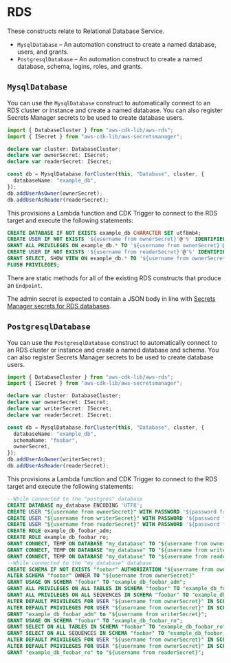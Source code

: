 # RDS

These constructs relate to Relational Database Service.

- `MysqlDatabase` – An automation construct to create a named database, users, and grants.
- `PostgresqlDatabase` – An automation construct to create a named database, schema, logins, roles, and grants.

## `MysqlDatabase`

You can use the `MysqlDatabase` construct to automatically connect to an RDS cluster or instance and create a named database. You can also register Secrets Manager secrets to be used to create database users.

```typescript
import { DatabaseCluster } from "aws-cdk-lib/aws-rds";
import { ISecret } from "aws-cdk-lib/aws-secretsmanager";

declare var cluster: DatabaseCluster;
declare var ownerSecret: ISecret;
declare var readerSecret: ISecret;

const db = MysqlDatabase.forCluster(this, "Database", cluster, {
  databaseName: "example_db",
});
db.addUserAsOwner(ownerSecret);
db.addUserAsReader(readerSecret);
```

This provisions a Lambda function and CDK Trigger to connect to the RDS target and execute the following statements:

```sql
CREATE DATABASE IF NOT EXISTS example_db CHARACTER SET utf8mb4;
CREATE USER IF NOT EXISTS '${username from ownerSecret}'@'%' IDENTIFIED BY ${password from ownerSecret};
GRANT ALL PRIVILEGES ON example_db.* TO '${username from ownerSecret}'@'%';
CREATE USER IF NOT EXISTS '${username from readerSecret}'@'%' IDENTIFIED BY ${password from readerSecret};
GRANT SELECT, SHOW VIEW ON example_db.* TO '${username from ownerSecret}'@'%';
FLUSH PRIVILEGES;
```

There are static methods for all of the existing RDS constructs that produce an `Endpoint`.

The admin secret is expected to contain a JSON body in line with [Secrets Manager secrets for RDS databases](https://docs.aws.amazon.com/secretsmanager/latest/userguide/create_database_secret.html).

## `PostgresqlDatabase`

You can use the `PostgresqlDatabase` construct to automatically connect to an RDS cluster or instance and create a named database and schema. You can also register Secrets Manager secrets to be used to create database users.

```typescript
import { DatabaseCluster } from "aws-cdk-lib/aws-rds";
import { ISecret } from "aws-cdk-lib/aws-secretsmanager";

declare var cluster: DatabaseCluster;
declare var ownerSecret: ISecret;
declare var writerSecret: ISecret;
declare var readerSecret: ISecret;

const db = MysqlDatabase.forCluster(this, "Database", cluster, {
  databaseName: "example_db",
  schemaName: "foobar",
  ownerSecret,
});
db.addUserAsOwner(writerSecret);
db.addUserAsReader(readerSecret);
```

This provisions a Lambda function and CDK Trigger to connect to the RDS target and execute the following statements:

```sql
--While connected to the "postgres" database
CREATE DATABASE my_database ENCODING 'UTF8';
CREATE USER "${username from ownerSecret}" WITH PASSWORD '${password from ownerSecret}';
CREATE USER "${username from writerSecret}" WITH PASSWORD '${password from writerSecret}';
CREATE USER "${username from readerSecret}" WITH PASSWORD '${password from readerSecret}';
CREATE ROLE example_db_foobar_adm;
CREATE ROLE example_db_foobar_ro;
GRANT CONNECT, TEMP ON DATABASE "my_database" TO "${username from ownerSecret}"
GRANT CONNECT, TEMP ON DATABASE "my_database" TO "${username from writerSecret}"
GRANT CONNECT, TEMP ON DATABASE "my_database" TO "${username from readerSecret}"
--While connected to the "my_database" database
CREATE SCHEMA IF NOT EXISTS "foobar" AUTHORIZATION "${username from ownerSecret}";
ALTER SCHEMA "foobar" OWNER TO "${username from ownerSecret}"
GRANT USAGE ON SCHEMA "foobar" TO "example_db_foobar_adm";
GRANT ALL PRIVILEGES ON ALL TABLES IN SCHEMA "foobar" TO "example_db_foobar_adm";
GRANT ALL PRIVILEGES ON ALL SEQUENCES IN SCHEMA "foobar" TO "example_db_foobar_adm";
ALTER DEFAULT PRIVILEGES FOR USER "${username from ownerSecret}" IN SCHEMA "foobar" GRANT ALL PRIVILEGES ON TABLES TO "example_db_foobar_adm";
ALTER DEFAULT PRIVILEGES FOR USER "${username from ownerSecret}" IN SCHEMA "foobar" GRANT ALL PRIVILEGES ON SEQUENCES TO "example_db_foobar_adm";
GRANT "example_db_foobar_adm" to "${username from writerSecret}";
GRANT USAGE ON SCHEMA "foobar" TO "example_db_foobar_ro";
GRANT SELECT ON ALL TABLES IN SCHEMA "foobar" TO "example_db_foobar_ro";
GRANT SELECT ON ALL SEQUENCES IN SCHEMA "foobar" TO "example_db_foobar_ro";
ALTER DEFAULT PRIVILEGES FOR USER "${username from ownerSecret}" IN SCHEMA "foobar" GRANT SELECT ON TABLES TO "example_db_foobar_ro";
ALTER DEFAULT PRIVILEGES FOR USER "${username from ownerSecret}" IN SCHEMA "foobar" GRANT SELECT ON SEQUENCES TO "example_db_foobar_ro";
GRANT "example_db_foobar_ro" to "${username from readerSecret}";
```
